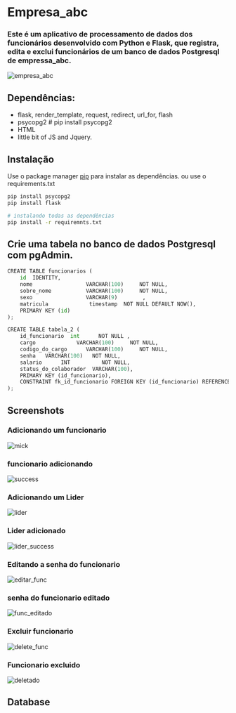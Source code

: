 # Empresa_abc

### Este é um aplicativo de processamento de dados dos funcionários desenvolvido com Python e Flask, que registra, edita e exclui funcionários de um banco de dados Postgresql de empressa_abc.

![empresa_abc](https://user-images.githubusercontent.com/64991182/137638345-f45098d9-9c78-42de-8e72-2afa85e60be4.jpeg)


## Dependências:
* flask, render_template, request, redirect, url_for, flash
* psycopg2 # pip install psycopg2 
* HTML
* little bit of JS and Jquery.

## Instalação

Use o package manager [pip](https://pip.pypa.io/en/stable/) para instalar as dependências. ou use o requirements.txt

```bash
pip install psycopg2
pip install flask

# instalando todas as dependências
pip install -r requiremnts.txt
```

## Crie uma tabela no banco de dados Postgresql com pgAdmin.

```python
CREATE TABLE funcionarios (
    id  IDENTITY,
    nome                 VARCHAR(100)     NOT NULL,
    sobre_nome           VARCHAR(100)     NOT NULL,
    sexo                 VARCHAR(9) 	   , 
    matricula             timestamp  NOT NULL DEFAULT NOW(),
    PRIMARY KEY (id)
);

CREATE TABLE tabela_2 (
	id_funcionario 	int      NOT NULL ,
	cargo             VARCHAR(100)     NOT NULL,
	codigo_do_cargo      VARCHAR(100)     NOT NULL,
	senha   VARCHAR(100)   NOT NULL,
	salario      INT          NOT NULL,
	status_do_colaborador  VARCHAR(100),
    PRIMARY KEY (id_funcionario),
	CONSTRAINT fk_id_funcionario FOREIGN KEY (id_funcionario) REFERENCES funcionarios (id) ON DELETE CASCADE
); 

```

## Screenshots
### Adicionando um funcionario
![mick](https://user-images.githubusercontent.com/64991182/137638660-fa96a0aa-cf0e-48fe-a98b-d6c893f135bf.jpeg)

### funcionario adicionando
![success](https://user-images.githubusercontent.com/64991182/137638665-b8e96fe1-671f-4bd6-bdae-eeafe4e3706b.jpeg)

### Adicionando um Lider
![lider](https://user-images.githubusercontent.com/64991182/137638959-776c8557-420f-4f5a-8e2c-b04f9f0dc15a.jpeg)


### Lider adicionado
![lider_success](https://user-images.githubusercontent.com/64991182/137642287-e27f0b51-9fd3-4d08-8960-8b586c8af835.jpeg)

### Editando a senha do funcionario
![editar_func](https://user-images.githubusercontent.com/64991182/137642605-130b20ff-9959-46d2-a229-6186ef4c3231.jpeg)

### senha do funcionario editado
![func_editado](https://user-images.githubusercontent.com/64991182/137642598-f34ee8dd-33a2-4c4d-800e-f4601419987b.jpeg)

### Excluir funcionario
![delete_func](https://user-images.githubusercontent.com/64991182/137642846-906ab10c-c21e-4824-8e4b-bdd18de55ac6.jpeg)

### Funcionario excluido
![deletado](https://user-images.githubusercontent.com/64991182/137642848-5dc2eee4-f6e3-4bbe-b0f6-e75353dd4de7.jpeg)

## Database




